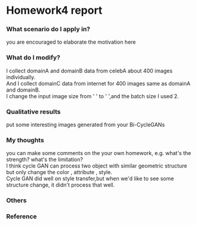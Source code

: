 # Homework4 report

### What scenario do I apply in?
you are encouraged to elaborate the motivation here

### What do I modify? 
I collect domainA and domainB data from celebA about 400 images individually.<br>
And I collect domainC data from internet for 400 images same as domainA and domainB.<br>
I change the input image size from ' ' to ' ',and the batch size I used 2.

### Qualitative results
put some interesting images generated from your Bi-CycleGANs

### My thoughts 
you can make some comments on the your own homework, e.g. what's the strength? what's the limitation?<br>
I think cycle GAN can process two object with similar geometric structure but only change the color , attribute , style.<br>
Cycle GAN did well on style transfer,but when we'd like to see some structure change, it didn't process that well.<br>  
### Others

### Reference
